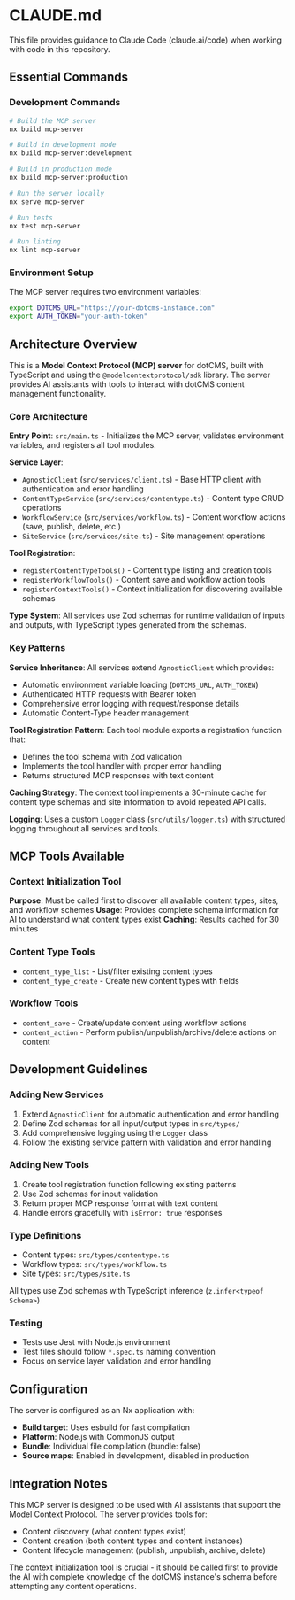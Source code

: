 # CLAUDE.md

This file provides guidance to Claude Code (claude.ai/code) when working with code in this repository.

## Essential Commands

### Development Commands
```bash
# Build the MCP server
nx build mcp-server

# Build in development mode
nx build mcp-server:development

# Build in production mode  
nx build mcp-server:production

# Run the server locally
nx serve mcp-server

# Run tests
nx test mcp-server

# Run linting
nx lint mcp-server
```

### Environment Setup
The MCP server requires two environment variables:
```bash
export DOTCMS_URL="https://your-dotcms-instance.com"
export AUTH_TOKEN="your-auth-token"
```

## Architecture Overview

This is a **Model Context Protocol (MCP) server** for dotCMS, built with TypeScript and using the `@modelcontextprotocol/sdk` library. The server provides AI assistants with tools to interact with dotCMS content management functionality.

### Core Architecture

**Entry Point**: `src/main.ts` - Initializes the MCP server, validates environment variables, and registers all tool modules.

**Service Layer**: 
- `AgnosticClient` (`src/services/client.ts`) - Base HTTP client with authentication and error handling
- `ContentTypeService` (`src/services/contentype.ts`) - Content type CRUD operations  
- `WorkflowService` (`src/services/workflow.ts`) - Content workflow actions (save, publish, delete, etc.)
- `SiteService` (`src/services/site.ts`) - Site management operations

**Tool Registration**:
- `registerContentTypeTools()` - Content type listing and creation tools
- `registerWorkflowTools()` - Content save and workflow action tools  
- `registerContextTools()` - Context initialization for discovering available schemas

**Type System**: All services use Zod schemas for runtime validation of inputs and outputs, with TypeScript types generated from the schemas.

### Key Patterns

**Service Inheritance**: All services extend `AgnosticClient` which provides:
- Automatic environment variable loading (`DOTCMS_URL`, `AUTH_TOKEN`)
- Authenticated HTTP requests with Bearer token
- Comprehensive error logging with request/response details
- Automatic Content-Type header management

**Tool Registration Pattern**: Each tool module exports a registration function that:
- Defines the tool schema with Zod validation
- Implements the tool handler with proper error handling
- Returns structured MCP responses with text content

**Caching Strategy**: The context tool implements a 30-minute cache for content type schemas and site information to avoid repeated API calls.

**Logging**: Uses a custom `Logger` class (`src/utils/logger.ts`) with structured logging throughout all services and tools.

## MCP Tools Available

### Context Initialization Tool
**Purpose**: Must be called first to discover all available content types, sites, and workflow schemes
**Usage**: Provides complete schema information for AI to understand what content types exist
**Caching**: Results cached for 30 minutes

### Content Type Tools
- `content_type_list` - List/filter existing content types
- `content_type_create` - Create new content types with fields

### Workflow Tools  
- `content_save` - Create/update content using workflow actions
- `content_action` - Perform publish/unpublish/archive/delete actions on content

## Development Guidelines

### Adding New Services
1. Extend `AgnosticClient` for automatic authentication and error handling
2. Define Zod schemas for all input/output types in `src/types/`
3. Add comprehensive logging using the `Logger` class
4. Follow the existing service pattern with validation and error handling

### Adding New Tools
1. Create tool registration function following existing patterns
2. Use Zod schemas for input validation
3. Return proper MCP response format with text content
4. Handle errors gracefully with `isError: true` responses

### Type Definitions
- Content types: `src/types/contentype.ts`
- Workflow types: `src/types/workflow.ts`  
- Site types: `src/types/site.ts`

All types use Zod schemas with TypeScript inference (`z.infer<typeof Schema>`)

### Testing
- Tests use Jest with Node.js environment
- Test files should follow `*.spec.ts` naming convention
- Focus on service layer validation and error handling

## Configuration

The server is configured as an Nx application with:
- **Build target**: Uses esbuild for fast compilation
- **Platform**: Node.js with CommonJS output
- **Bundle**: Individual file compilation (bundle: false)
- **Source maps**: Enabled in development, disabled in production

## Integration Notes

This MCP server is designed to be used with AI assistants that support the Model Context Protocol. The server provides tools for:
- Content discovery (what content types exist)
- Content creation (both content types and content instances)
- Content lifecycle management (publish, unpublish, archive, delete)

The context initialization tool is crucial - it should be called first to provide the AI with complete knowledge of the dotCMS instance's schema before attempting any content operations.